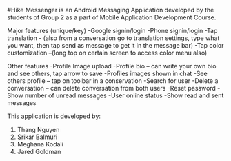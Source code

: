 #Hike Messenger is an Android Messaging Application developed by the students of Group 2 as a part of Mobile Application Development Course.

Major features (unique/key)
-Google signin/login
-Phone signin/login
-Tap translation - (also from a conversation go to translation settings, type what you want, then tap send as message to get it in the message bar)
-Tap color customization –(long top on certain screen to access color menu also)

Other features
-Profile Image upload
-Profile bio – can write your own bio and see others, tap arrow to save
-Profiles images shown in chat
-See others profile – tap on toolbar in a conservation 
-Search for user
-Delete a conversation – can delete conversation from both users
-Reset password
-Show number of unread messages
-User online status
-Show read and sent messages

This application is developed by:
1. Thang Nguyen
2. Srikar Balmuri
3. Meghana Kodali
4. Jared Goldman
